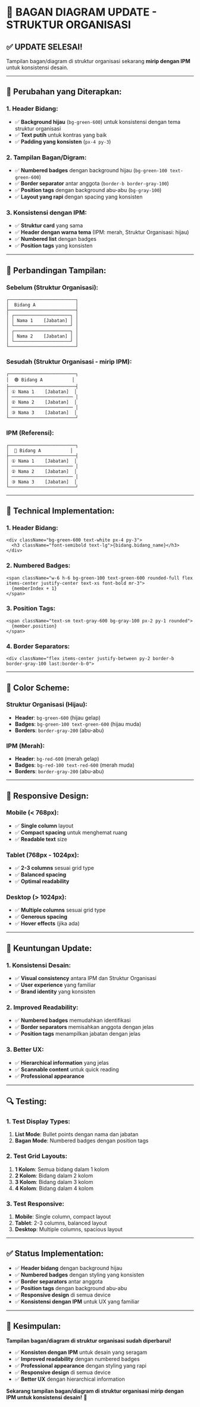 # 🎨 BAGAN DIAGRAM UPDATE - STRUKTUR ORGANISASI

## ✅ **UPDATE SELESAI!**

Tampilan bagan/diagram di struktur organisasi sekarang **mirip dengan IPM** untuk konsistensi desain.

---

## 🎯 **Perubahan yang Diterapkan:**

### **1. Header Bidang:**
- ✅ **Background hijau** (`bg-green-600`) untuk konsistensi dengan tema struktur organisasi
- ✅ **Text putih** untuk kontras yang baik
- ✅ **Padding yang konsisten** (`px-4 py-3`)

### **2. Tampilan Bagan/Digram:**
- ✅ **Numbered badges** dengan background hijau (`bg-green-100 text-green-600`)
- ✅ **Border separator** antar anggota (`border-b border-gray-100`)
- ✅ **Position tags** dengan background abu-abu (`bg-gray-100`)
- ✅ **Layout yang rapi** dengan spacing yang konsisten

### **3. Konsistensi dengan IPM:**
- ✅ **Struktur card** yang sama
- ✅ **Header dengan warna tema** (IPM: merah, Struktur Organisasi: hijau)
- ✅ **Numbered list** dengan badges
- ✅ **Position tags** yang konsisten

---

## 🎨 **Perbandingan Tampilan:**

### **Sebelum (Struktur Organisasi):**
```
┌─────────────────────────┐
│  Bidang A               │
├─────────────────────────┤
│ ┌─────────────────────┐ │
│ │ Nama 1    [Jabatan] │ │
│ └─────────────────────┘ │
│ ┌─────────────────────┐ │
│ │ Nama 2    [Jabatan] │ │
│ └─────────────────────┘ │
└─────────────────────────┘
```

### **Sesudah (Struktur Organisasi - mirip IPM):**
```
┌─────────────────────────┐
│  🟢 Bidang A           │
├─────────────────────────┤
│ ① Nama 1    [Jabatan]  │
│ ─────────────────────── │
│ ② Nama 2    [Jabatan]  │
│ ─────────────────────── │
│ ③ Nama 3    [Jabatan]  │
└─────────────────────────┘
```

### **IPM (Referensi):**
```
┌─────────────────────────┐
│  🔴 Bidang A           │
├─────────────────────────┤
│ ① Nama 1    [Jabatan]  │
│ ─────────────────────── │
│ ② Nama 2    [Jabatan]  │
│ ─────────────────────── │
│ ③ Nama 3    [Jabatan]  │
└─────────────────────────┘
```

---

## 🔧 **Technical Implementation:**

### **1. Header Bidang:**
```tsx
<div className="bg-green-600 text-white px-4 py-3">
  <h3 className="font-semibold text-lg">{bidang.bidang_name}</h3>
</div>
```

### **2. Numbered Badges:**
```tsx
<span className="w-6 h-6 bg-green-100 text-green-600 rounded-full flex items-center justify-center text-xs font-bold mr-3">
  {memberIndex + 1}
</span>
```

### **3. Position Tags:**
```tsx
<span className="text-sm text-gray-600 bg-gray-100 px-2 py-1 rounded">
  {member.position}
</span>
```

### **4. Border Separators:**
```tsx
<div className="flex items-center justify-between py-2 border-b border-gray-100 last:border-b-0">
```

---

## 🎨 **Color Scheme:**

### **Struktur Organisasi (Hijau):**
- **Header**: `bg-green-600` (hijau gelap)
- **Badges**: `bg-green-100 text-green-600` (hijau muda)
- **Borders**: `border-gray-200` (abu-abu)

### **IPM (Merah):**
- **Header**: `bg-red-600` (merah gelap)
- **Badges**: `bg-red-100 text-red-600` (merah muda)
- **Borders**: `border-gray-200` (abu-abu)

---

## 📱 **Responsive Design:**

### **Mobile (< 768px):**
- ✅ **Single column** layout
- ✅ **Compact spacing** untuk menghemat ruang
- ✅ **Readable text** size

### **Tablet (768px - 1024px):**
- ✅ **2-3 columns** sesuai grid type
- ✅ **Balanced spacing**
- ✅ **Optimal readability**

### **Desktop (> 1024px):**
- ✅ **Multiple columns** sesuai grid type
- ✅ **Generous spacing**
- ✅ **Hover effects** (jika ada)

---

## 🎯 **Keuntungan Update:**

### **1. Konsistensi Desain:**
- ✅ **Visual consistency** antara IPM dan Struktur Organisasi
- ✅ **User experience** yang familiar
- ✅ **Brand identity** yang konsisten

### **2. Improved Readability:**
- ✅ **Numbered badges** memudahkan identifikasi
- ✅ **Border separators** memisahkan anggota dengan jelas
- ✅ **Position tags** menampilkan jabatan dengan jelas

### **3. Better UX:**
- ✅ **Hierarchical information** yang jelas
- ✅ **Scannable content** untuk quick reading
- ✅ **Professional appearance**

---

## 🔍 **Testing:**

### **1. Test Display Types:**
1. **List Mode**: Bullet points dengan nama dan jabatan
2. **Bagan Mode**: Numbered badges dengan position tags

### **2. Test Grid Layouts:**
1. **1 Kolom**: Semua bidang dalam 1 kolom
2. **2 Kolom**: Bidang dalam 2 kolom
3. **3 Kolom**: Bidang dalam 3 kolom
4. **4 Kolom**: Bidang dalam 4 kolom

### **3. Test Responsive:**
1. **Mobile**: Single column, compact layout
2. **Tablet**: 2-3 columns, balanced layout
3. **Desktop**: Multiple columns, spacious layout

---

## ✅ **Status Implementation:**

- ✅ **Header bidang** dengan background hijau
- ✅ **Numbered badges** dengan styling yang konsisten
- ✅ **Border separators** antar anggota
- ✅ **Position tags** dengan background abu-abu
- ✅ **Responsive design** di semua device
- ✅ **Konsistensi dengan IPM** untuk UX yang familiar

---

## 🎉 **Kesimpulan:**

**Tampilan bagan/diagram di struktur organisasi sudah diperbarui!**

- ✅ **Konsisten dengan IPM** untuk desain yang seragam
- ✅ **Improved readability** dengan numbered badges
- ✅ **Professional appearance** dengan styling yang rapi
- ✅ **Responsive design** di semua device
- ✅ **Better UX** dengan hierarchical information

**Sekarang tampilan bagan/diagram di struktur organisasi mirip dengan IPM untuk konsistensi desain!** 🎨 